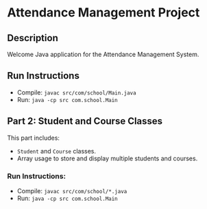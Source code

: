 # Attendance Management Project

## Description

Welcome Java application for the Attendance Management System.

## Run Instructions

- Compile: `javac src/com/school/Main.java`
- Run: `java -cp src com.school.Main`

## Part 2: Student and Course Classes

This part includes:
- `Student` and `Course` classes.
- Array usage to store and display multiple students and courses.

### Run Instructions:
- Compile: `javac src/com/school/*.java`
- Run: `java -cp src com.school.Main`
